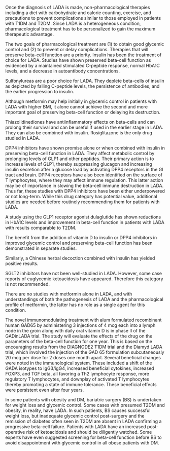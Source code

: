 Once the diagnosis of LADA is made, non-pharmacological therapies including a diet with carbohydrate and calorie counting, exercise, and precautions to prevent complications similar to those employed in patients with T1DM and T2DM. Since LADA is a heterogeneous condition, pharmacological treatment has to be personalized to gain the maximum therapeutic advantage.

The two goals of pharmacological treatment are (1) to obtain good glycemic control and (2) to prevent or delay complications. Therapies that will preserve beta-cell function are a priority. Insulin has been the treatment of choice for LADA. Studies have shown preserved beta-cell function as evidenced by a maintained stimulated C-peptide response, normal HbA1C levels, and a decrease in autoantibody concentrations.

Sulfonylureas are a poor choice for LADA. They deplete beta-cells of insulin as depicted by falling C-peptide levels, the persistence of antibodies, and the earlier progression to insulin.

Although metformin may help initially in glycemic control in patients with LADA with higher BMI, it alone cannot achieve the second and more important goal of preserving beta-cell function or delaying its destruction.

Thiazolidinediones have antiinflammatory effects on beta-cells and can prolong their survival and can be useful if used in the earlier stage in LADA. They can also be combined with insulin. Rosiglitazone is the only drug studied in LADA.

DPP4 inhibitors have shown promise alone or when combined with insulin in preserving beta-cell function in LADA. They affect metabolic control by prolonging levels of GLP1 and other peptides. Their primary action is to increase levels of GLP1, thereby suppressing glucagon and increasing insulin secretion after a glucose load by activating DPP4 receptors in the GI tract and brain. DPP4 receptors have also been identified on the surface of T lymphocytes, where they may affect immune regulation. This latter action may be of importance in slowing the beta-cell immune destruction in LADA. Thus far, these studies with DPP4 inhibitors have been either underpowered or not long-term. While this drug category has potential value, additional studies are needed before routinely recommending them for patients with LADA.

A study using the GLP1 receptor agonist dulaglutide has shown reductions in HbA1C levels and improvement in beta-cell function in patients with LADA with results comparable to T2DM.

The benefit from the addition of vitamin D to insulin or DPP4 inhibitors in improved glycemic control and preserving beta-cell function has been demonstrated in separate studies.

Similarly, a Chinese herbal decoction combined with insulin has yielded positive results.

SGLT2 inhibitors have not been well-studied in LADA. However, some case reports of euglycemic ketoacidosis have appeared. Therefore this category is not recommended.

There are no studies with metformin alone in LADA, and with understandings of both the pathogenesis of LADA and the pharmacological profile of metformin, the latter has no role as a single agent for this condition.

The novel immunomodulating treatment with alum formulated recombinant human GAD65 by administering 3 injections of 4 mcg each into a lymph node in the groin along with daily oral vitamin D is in phase II of the GADinLADA trial. The study will evaluate the effects of the drug on the parameters of the beta-cell function for one year. This is based on the encouraging results from the DIAGNODE2 T1DM trial and the Diamyd LADA trial, which involved the injection of the GAD 65 formulation subcutaneously 20 mcg per dose for 2 doses one month apart. Several beneficial changes were noted in the immunological system. These included a shift of the GADA isotypes to IgG3/igG4, increased beneficial cytokines, increased FOXP3, and TGF beta, all favoring a Th2 lymphocyte response, more regulatory T lymphocytes, and downplay of activated T lymphocytes thereby promoting a state of immune tolerance. These beneficial effects were persistent even after four years.

In some patients with obesity and DM, bariatric surgery (BS) is undertaken for weight loss and glycemic control. Some cases with presumed T2DM and obesity, in reality, have LADA. In such patients, BS causes successful weight loss, but inadequate glycemic control post-surgery and the remission of diabetes often seen in T2DM are absent in LADA confirming a progressive beta-cell failure. Patients with LADA have an increased post-operative risk of ketoacidosis and should be diligently watched. Some experts have even suggested screening for beta-cell function before BS to avoid disappointment with glycemic control in all obese patients with DM.